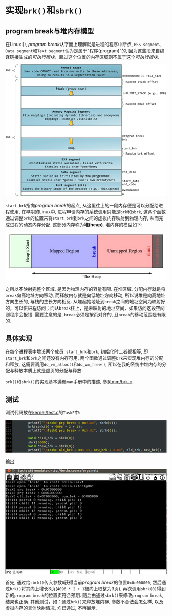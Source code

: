# 实现`brk()`和`sbrk()`
## program break与堆内存模型
在Linux中, *program break*从字面上理解就是进程的程序中断点, `BSS segment`、`Data segment`和`Text segment`认为是属于"程序(program)"的, 因为这些段来自编译链接生成的*可执行模块*，超过这个位置的内存区域则不属于这个*可执行模块*.

![](screenshot/linux_memory.png)

`start_brk`指向*program break*的起点, 从这里往上的一段内存便是可以分配给进程使用, 在早期的Linux中, 进程申请内存的系统调用只能是`brk`和`sbrk`, 这两个函数通过调整`brk`的位置来将`start_brk`到`brk`之间的虚拟内存映射到物理内存, 从而完成进程的动态内存分配. 这部分内存称为**堆(heap)**. 堆内存的模型如下:

![](screenshot/heap.png)

之所以不映射完整个区域, 是因为物理内存的容量有限. 在堆区域, 分配内存就是将`break`向高地址方向移动, 而释放内存就是向低地址方向移动, 所以说堆是向高地址方向生长的, 与栈的生长方向相反. 从堆起始地址到`break`之间的地址空间为映射好的，可以供进程访问；而从`break`往上，是未映射的地址空间，如果访问这段空间则程序会报错. 需要注意的是, `break`必须是按页对齐的, 且`break`的移动范围是有限的.

## 具体实现
在每个进程表中增设两个成员: `start_brk`和`brk`, 初始化时二者都相等, 即`start_brk`和`brk`之间还没有内存可用. 两个函数通过调整`brk`来实现堆内存的分配和释放, 这需要调用`do_vm_alloc()`和`do_vm_free()`, 所以在我的系统中堆内存的分配与释放本质上就是虚页的分配与释放.

`brk()`和`sbrk()`的实现基本遵循`man`手册中的描述, 参见[mm/brk.c](mm/brk.c).

## 测试
测试代码放在[kernel/test.c](kernel/test.c)的`TaskE`中:

![](screenshot/code.png)

输出:

![](screenshot/output.png)

首先, 通过给`sbrk()`传入参数`0`获得当前*program break*的位置`0x0c000000`, 然后通过`brk()`将其向上增长3页(`4096 * 2 + 1`被向上取整为3页), 再次调用`sbrk(0)`得到新的`program break`的位置页符合预期. 随后由通过`sbrk()`来修改`program break`, 结果也正确. 其他测试，如：通过`brk()`来释放堆内存, 参数不合法会怎么样, 以及虚拟内存的具体映射情况, 均已通过, 不再展示.